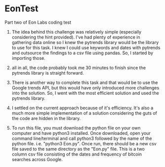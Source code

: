 # EonTest
Part two of Eon Labs coding test

1. The idea behind this challenge was relatively simple (especially considering the hint provided).
I've had plenty of experience in gathering data online so I knew the pytrends library would be
the library to use for this task. I knew I could use keywords and dates with pytrends and outsource the
findings to a csv file using pandas. So, I started by importing those.

2. all in all, the code probably took me 30 minutes to finish since the pytrends library is straight forward.

3. There is another way to complete this task and that would be to use the Google trends API, but this would have
only introduced more challenges into the solution. So, I went with the most efficient solution and used the pytrends
library.

4. I settled on the current approach because of it's efficiency. It's also a much more simple implementation of a
solution considering the guts of the code are hidden in the library.

5. To run this file, you must download the python file on your own computer and have python3 installed. Once downloaded, 
open your command line/terminal and call python3 followed by the name of the python file. i.e. "python3 Eon.py". Once run,
there should be a new csv file saved to the same directory as the "Eon.py" file. This is a two column csv file consisting of
the dates and frequency of bitcoin searches across Google.
